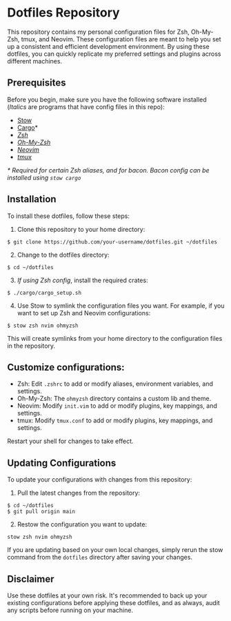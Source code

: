 # Dotfiles Repository

This repository contains my personal configuration files for Zsh, Oh-My-Zsh, tmux, and Neovim. These configuration files are meant to help you set up a consistent and efficient development environment. By using these dotfiles, you can quickly replicate my preferred settings and plugins across different machines.

## Prerequisites

Before you begin, make sure you have the following software installed (*Italics* are programs that have config files in this repo):

- [Stow](https://www.gnu.org/software/stow/)
- [Cargo](https://www.rust-lang.org/learn/get-started)\*
- [*Zsh*](https://www.zsh.org/)
- [*Oh-My-Zsh*](https://ohmyz.sh/)
- [*Neovim*](https://neovim.io/)
- [*tmux*](https://github.com/tmux/tmux/wiki)

*\* Required for certain Zsh aliases, and for bacon. Bacon config can be installed using `stow cargo`*

## Installation

To install these dotfiles, follow these steps:

1. Clone this repository to your home directory:

```
$ git clone https://github.com/your-username/dotfiles.git ~/dotfiles
```

2. Change to the dotfiles directory:

```
$ cd ~/dotfiles
```

3. *If using Zsh config*, install the required crates:

```
$ ./cargo/cargo_setup.sh
```

4. Use Stow to symlink the configuration files you want. For example, if you want to set up Zsh and Neovim configurations:

```
$ stow zsh nvim ohmyzsh
```

This will create symlinks from your home directory to the configuration files in the repository.

## Customize configurations:

- Zsh: Edit `.zshrc` to add or modify aliases, environment variables, and settings.
- Oh-My-Zsh: The `ohmyzsh` directory contains a custom lib and theme.
- Neovim: Modify `init.vim` to add or modify plugins, key mappings, and settings.
- tmux: Modify `tmux.conf` to add or modify plugins, key mappings, and settings.

Restart your shell for changes to take effect.

## Updating Configurations

To update your configurations with changes from this repository:

1. Pull the latest changes from the repository:

```
$ cd ~/dotfiles
$ git pull origin main
```

2. Restow the configuration you want to update:

```
stow zsh nvim ohmyzsh
```

If you are updating based on your own local changes, simply rerun the stow command from the `dotfiles` directory after saving your changes.

## Disclaimer

Use these dotfiles at your own risk. It's recommended to back up your existing configurations before applying these dotfiles, and as always, audit any scripts before running on your machine.
